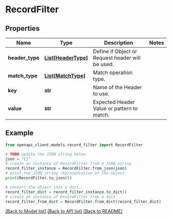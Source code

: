 # RecordFilter


## Properties

Name | Type | Description | Notes
------------ | ------------- | ------------- | -------------
**header_type** | [**List[HeaderType]**](HeaderType.md) | Define if Object or Request header will be used. | 
**match_type** | [**List[MatchType]**](MatchType.md) | Match operation type. | 
**key** | **str** | Name of the Header to use. | 
**value** | **str** | Expected Header Value or pattern to match. | 

## Example

```python
from openapi_client.models.record_filter import RecordFilter

# TODO update the JSON string below
json = "{}"
# create an instance of RecordFilter from a JSON string
record_filter_instance = RecordFilter.from_json(json)
# print the JSON string representation of the object
print(RecordFilter.to_json())

# convert the object into a dict
record_filter_dict = record_filter_instance.to_dict()
# create an instance of RecordFilter from a dict
record_filter_from_dict = RecordFilter.from_dict(record_filter_dict)
```
[[Back to Model list]](../README.md#documentation-for-models) [[Back to API list]](../README.md#documentation-for-api-endpoints) [[Back to README]](../README.md)


